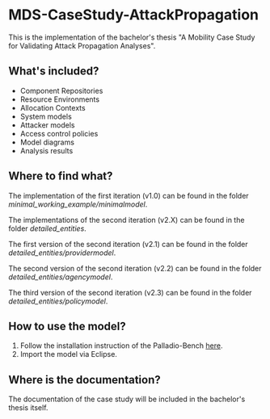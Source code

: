 # MDS-CaseStudy-AttackPropagation

This is the implementation of the bachelor's thesis "A Mobility Case Study for Validating Attack
Propagation Analyses".
## What's included? 
  * Component Repositories
  * Resource Environments
  * Allocation Contexts
  * System models
  * Attacker models
  * Access control policies
  * Model diagrams
  * Analysis results

## Where to find what?
The implementation of the first iteration (v1.0) can be found in the folder *minimal_working_example/minimalmodel*.

The implementations of the second iteration (v2.X) can be found in the folder *detailed_entities*.

The first version of the second iteration (v2.1) can be found in the folder *detailed_entities/providermodel*.

The second version of the second iteration (v2.2) can be found in the folder *detailed_entities/agencymodel*.

The third version of the second iteration (v2.3) can be found in the folder *detailed_entities/policymodel*.

## How to use the model?
1. Follow the installation instruction of the Palladio-Bench [here](https://fluidtrust.github.io/attack-propagation-doc/general/installation.html#palladio-bench-attack-drop).
2. Import the model via Eclipse.

## Where is the documentation?
The documentation of the case study will be included in the bachelor's thesis itself.
